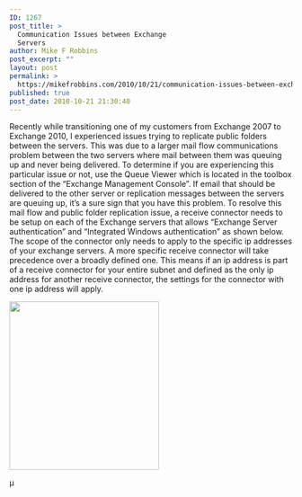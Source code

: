 ```yaml
---
ID: 1267
post_title: >
  Communication Issues between Exchange
  Servers
author: Mike F Robbins
post_excerpt: ""
layout: post
permalink: >
  https://mikefrobbins.com/2010/10/21/communication-issues-between-exchange-servers/
published: true
post_date: 2010-10-21 21:30:40
---
```

Recently while transitioning one of my customers from Exchange 2007 to Exchange 2010, I experienced issues trying to replicate public folders between the servers. This was due to a larger mail flow communications problem between the two servers where mail between them was queuing up and never being delivered. To determine if you are experiencing this particular issue or not, use the Queue Viewer which is located in the toolbox section of the “Exchange Management Console”. If email that should be delivered to the other server or replication messages between the servers are queuing up, it’s a sure sign that you have this problem. To resolve this mail flow and public folder replication issue, a receive connector needs to be setup on each of the Exchange servers that allows “Exchange Server authentication” and “Integrated Windows authentication” as shown below. The scope of the connector only needs to apply to the specific ip addresses of your exchange servers. A more specific receive connector will take precedence over a broadly defined one. This means if an ip address is part of a receive connector for your entire subnet and defined as the only ip address for another receive connector, the settings for the connector with one ip address will apply.

<a href="http://mikefrobbins.com/wp-content/uploads/2010/10/pf-replication.png"><img class="alignnone size-medium wp-image-1338" title="pf-replication" src="http://mikefrobbins.com/wp-content/uploads/2010/10/pf-replication.png?w=266" alt="" width="266" height="300" /></a>

µ